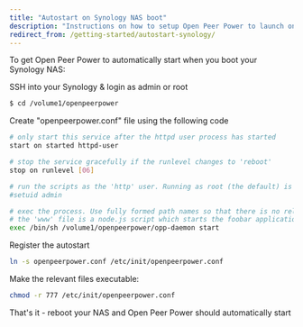 ```yaml
---
title: "Autostart on Synology NAS boot"
description: "Instructions on how to setup Open Peer Power to launch on boot on Synology NAS."
redirect_from: /getting-started/autostart-synology/
---
```


To get Open Peer Power to automatically start when you boot your Synology NAS:

SSH into your Synology & login as admin or root

```bash
$ cd /volume1/openpeerpower
```

Create "openpeerpower.conf" file using the following code

```bash
# only start this service after the httpd user process has started
start on started httpd-user

# stop the service gracefully if the runlevel changes to 'reboot'
stop on runlevel [06]

# run the scripts as the 'http' user. Running as root (the default) is a bad ide
#setuid admin

# exec the process. Use fully formed path names so that there is no reliance on
# the 'www' file is a node.js script which starts the foobar application.
exec /bin/sh /volume1/openpeerpower/opp-daemon start
```

Register the autostart

```bash
ln -s openpeerpower.conf /etc/init/openpeerpower.conf
```

Make the relevant files executable:

```bash
chmod -r 777 /etc/init/openpeerpower.conf
```

That's it - reboot your NAS and Open Peer Power should automatically start
